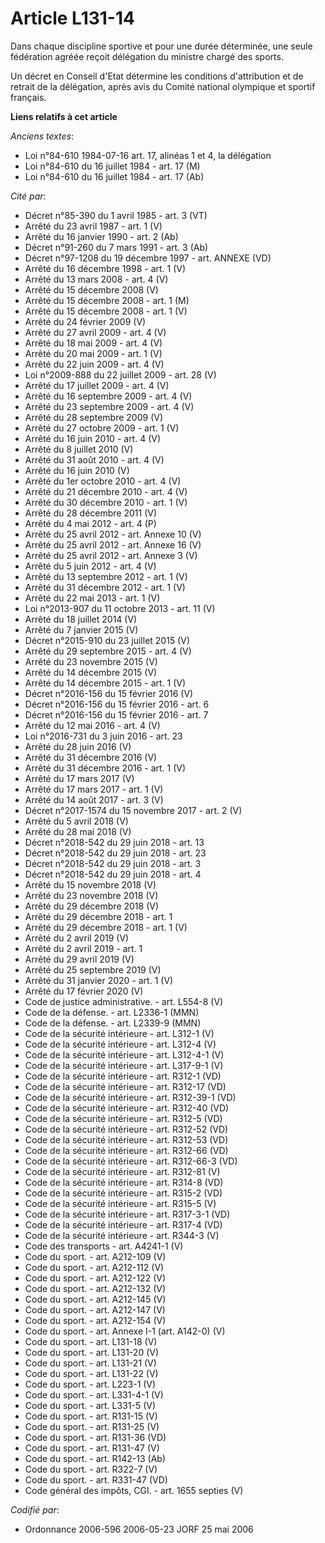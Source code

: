 # Article L131-14

Dans chaque discipline sportive et pour une durée déterminée, une seule fédération agréée reçoit délégation du ministre
chargé des sports.

Un décret en Conseil d'Etat détermine les conditions d'attribution et de retrait de la délégation, après avis du Comité
national olympique et sportif français.

**Liens relatifs à cet article**

_Anciens textes_:

  - Loi n°84-610 1984-07-16 art. 17, alinéas 1 et 4, la délégation
  - Loi n°84-610 du 16 juillet 1984 - art. 17 (M)
  - Loi n°84-610 du 16 juillet 1984 - art. 17 (Ab)

_Cité par_:

  - Décret n°85-390 du 1 avril 1985 - art. 3 (VT)
  - Arrêté du 23 avril 1987 - art. 1 (V)
  - Arrêté du 16 janvier 1990 - art. 2 (Ab)
  - Décret n°91-260 du 7 mars 1991 - art. 3 (Ab)
  - Décret n°97-1208 du 19 décembre 1997 - art. ANNEXE (VD)
  - Arrêté du 16 décembre 1998 - art. 1 (V)
  - Arrêté du 13 mars 2008 - art. 4 (V)
  - Arrêté du 15 décembre 2008 (V)
  - Arrêté du 15 décembre 2008 - art. 1 (M)
  - Arrêté du 15 décembre 2008 - art. 1 (V)
  - Arrêté du 24 février 2009 (V)
  - Arrêté du 27 avril 2009 - art. 4 (V)
  - Arrêté du 18 mai 2009 - art. 4 (V)
  - Arrêté du 20 mai 2009 - art. 1 (V)
  - Arrêté du 22 juin 2009 - art. 4 (V)
  - Loi n°2009-888 du 22 juillet 2009 - art. 28 (V)
  - Arrêté du 17 juillet 2009 - art. 4 (V)
  - Arrêté du 16 septembre 2009 - art. 4 (V)
  - Arrêté du 23 septembre 2009 - art. 4 (V)
  - Arrêté du 28 septembre 2009 (V)
  - Arrêté du 27 octobre 2009 - art. 1 (V)
  - Arrêté du 16 juin 2010 - art. 4 (V)
  - Arrêté du 8 juillet 2010 (V)
  - Arrêté du 31 août 2010 - art. 4 (V)
  - Arrêté du 16 juin 2010 (V)
  - Arrêté du 1er octobre 2010 - art. 4 (V)
  - Arrêté du 21 décembre 2010 - art. 4 (V)
  - Arrêté du 30 décembre 2010 - art. 1 (V)
  - Arrêté du 28 décembre 2011 (V)
  - Arrêté du 4 mai 2012 - art. 4 (P)
  - Arrêté du 25 avril 2012 - art. Annexe 10 (V)
  - Arrêté du 25 avril 2012 - art. Annexe 16 (V)
  - Arrêté du 25 avril 2012 - art. Annexe 3 (V)
  - Arrêté du 5 juin 2012 - art. 4 (V)
  - Arrêté du 13 septembre 2012 - art. 1 (V)
  - Arrêté du 31 décembre 2012 - art. 1 (V)
  - Arrêté du 22 mai 2013 - art. 1 (V)
  - Loi n°2013-907 du 11 octobre 2013 - art. 11 (V)
  - Arrêté du 18 juillet 2014 (V)
  - Arrêté du 7 janvier 2015 (V)
  - Décret n°2015-910 du 23 juillet 2015 (V)
  - Arrêté du 29 septembre 2015 - art. 4 (V)
  - Arrêté du 23 novembre 2015 (V)
  - Arrêté du 14 décembre 2015 (V)
  - Arrêté du 14 décembre 2015 - art. 1 (V)
  - Décret n°2016-156 du 15 février 2016 (V)
  - Décret n°2016-156 du 15 février 2016 - art. 6
  - Décret n°2016-156 du 15 février 2016 - art. 7
  - Arrêté du 12 mai 2016 - art. 4 (V)
  - Loi n°2016-731 du 3 juin 2016 - art. 23
  - Arrêté du 28 juin 2016 (V)
  - Arrêté du 31 décembre 2016 (V)
  - Arrêté du 31 décembre 2016 - art. 1 (V)
  - Arrêté du 17 mars 2017 (V)
  - Arrêté du 17 mars 2017 - art. 1 (V)
  - Arrêté du 14 août 2017 - art. 3 (V)
  - Décret n°2017-1574 du 15 novembre 2017 - art. 2 (V)
  - Arrêté du 5 avril 2018 (V)
  - Arrêté du 28 mai 2018 (V)
  - Décret n°2018-542 du 29 juin 2018 - art. 13
  - Décret n°2018-542 du 29 juin 2018 - art. 23
  - Décret n°2018-542 du 29 juin 2018 - art. 3
  - Décret n°2018-542 du 29 juin 2018 - art. 4
  - Arrêté du 15 novembre 2018 (V)
  - Arrêté du 23 novembre 2018 (V)
  - Arrêté du 29 décembre 2018 (V)
  - Arrêté du 29 décembre 2018 - art. 1
  - Arrêté du 29 décembre 2018 - art. 1 (V)
  - Arrêté du 2 avril 2019 (V)
  - Arrêté du 2 avril 2019 - art. 1
  - Arrêté du 29 avril 2019 (V)
  - Arrêté du 25 septembre 2019 (V)
  - Arrêté du 31 janvier 2020 - art. 1 (V)
  - Arrêté du 17 février 2020 (V)
  - Code de justice administrative. - art. L554-8 (V)
  - Code de la défense. - art. L2336-1 (MMN)
  - Code de la défense. - art. L2339-9 (MMN)
  - Code de la sécurité intérieure - art. L312-1 (V)
  - Code de la sécurité intérieure - art. L312-4 (V)
  - Code de la sécurité intérieure - art. L312-4-1 (V)
  - Code de la sécurité intérieure - art. L317-9-1 (V)
  - Code de la sécurité intérieure - art. R312-1 (VD)
  - Code de la sécurité intérieure - art. R312-17 (VD)
  - Code de la sécurité intérieure - art. R312-39-1 (VD)
  - Code de la sécurité intérieure - art. R312-40 (VD)
  - Code de la sécurité intérieure - art. R312-5 (VD)
  - Code de la sécurité intérieure - art. R312-52 (VD)
  - Code de la sécurité intérieure - art. R312-53 (VD)
  - Code de la sécurité intérieure - art. R312-66 (VD)
  - Code de la sécurité intérieure - art. R312-66-3 (VD)
  - Code de la sécurité intérieure - art. R312-81 (V)
  - Code de la sécurité intérieure - art. R314-8 (VD)
  - Code de la sécurité intérieure - art. R315-2 (VD)
  - Code de la sécurité intérieure - art. R315-5 (V)
  - Code de la sécurité intérieure - art. R317-3-1 (VD)
  - Code de la sécurité intérieure - art. R317-4 (VD)
  - Code de la sécurité intérieure - art. R344-3 (V)
  - Code des transports - art. A4241-1 (V)
  - Code du sport. - art. A212-109 (V)
  - Code du sport. - art. A212-112 (V)
  - Code du sport. - art. A212-122 (V)
  - Code du sport. - art. A212-132 (V)
  - Code du sport. - art. A212-145 (V)
  - Code du sport. - art. A212-147 (V)
  - Code du sport. - art. A212-154 (V)
  - Code du sport. - art. Annexe I-1 (art. A142-0) (V)
  - Code du sport. - art. L131-18 (V)
  - Code du sport. - art. L131-20 (V)
  - Code du sport. - art. L131-21 (V)
  - Code du sport. - art. L131-22 (V)
  - Code du sport. - art. L223-1 (V)
  - Code du sport. - art. L331-4-1 (V)
  - Code du sport. - art. L331-5 (V)
  - Code du sport. - art. R131-15 (V)
  - Code du sport. - art. R131-25 (V)
  - Code du sport. - art. R131-36 (VD)
  - Code du sport. - art. R131-47 (V)
  - Code du sport. - art. R142-13 (Ab)
  - Code du sport. - art. R322-7 (V)
  - Code du sport. - art. R331-47 (VD)
  - Code général des impôts, CGI. - art. 1655 septies (V)

_Codifié par_:

  - Ordonnance 2006-596 2006-05-23 JORF 25 mai 2006

